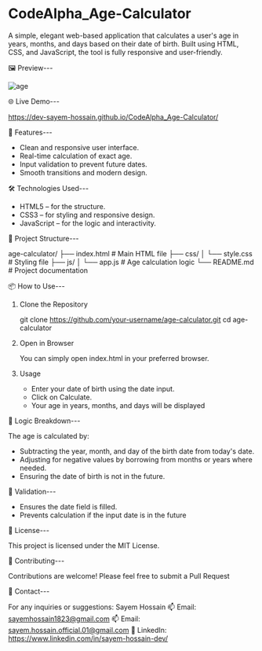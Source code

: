 # CodeAlpha_Age-Calculator
A simple, elegant web-based application that calculates a user's age in years, months, and days based on their date of birth. Built using HTML, CSS, and JavaScript, the tool is fully responsive and user-friendly.

🖼️ Preview---

![age](https://github.com/user-attachments/assets/8936b733-ae08-4ca0-87f7-bc096ee1f0d2)

🌐 Live Demo---

https://dev-sayem-hossain.github.io/CodeAlpha_Age-Calculator/

🚀 Features---

* Clean and responsive user interface.
* Real-time calculation of exact age.
* Input validation to prevent future dates.
* Smooth transitions and modern design.

🛠️ Technologies Used---

* HTML5 – for the structure.
* CSS3 – for styling and responsive design.
* JavaScript – for the logic and interactivity.

📁 Project Structure---

age-calculator/
├── index.html          # Main HTML file
├── css/
│   └── style.css       # Styling file
├── js/
│   └── app.js          # Age calculation logic
└── README.md           # Project documentation

📦 How to Use---

1. Clone the Repository

   git clone https://github.com/your-username/age-calculator.git
   cd age-calculator

2. Open in Browser

   You can simply open index.html in your preferred browser.

3. Usage

   * Enter your date of birth using the date input.
   * Click on Calculate.
   * Your age in years, months, and days will be displayed
  
🧠 Logic Breakdown---

The age is calculated by:
   * Subtracting the year, month, and day of the birth date from today's date.
   * Adjusting for negative values by borrowing from months or years where needed.
   * Ensuring the date of birth is not in the future.

🧪 Validation---

   * Ensures the date field is filled.
   * Prevents calculation if the input date is in the future

📜 License---

This project is licensed under the MIT License.

🤝 Contributing---

Contributions are welcome! Please feel free to submit a Pull Request

📧 Contact---

For any inquiries or suggestions:
   Sayem Hossain
   📫 Email: sayemhossain1823@gmail.com
   📫 Email: sayem.hossain.official.01@gmail.com
   🔗 LinkedIn: https://www.linkedin.com/in/sayem-hossain-dev/
   
